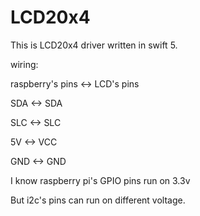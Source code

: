 # LCD20x4

This is LCD20x4 driver written in swift 5.

wiring:

raspberry's pins <-> LCD's pins

SDA <-> SDA

SLC <-> SLC

5V <-> VCC

GND <-> GND


I know raspberry pi's GPIO pins run on 3.3v

But i2c's pins can run on different voltage.
